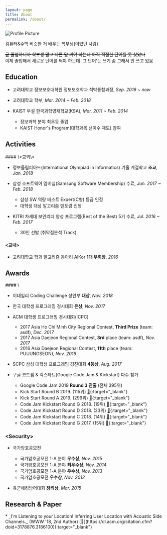 ```yaml
---
layout: page
title: About
permalink: /about/
---
```


<img src="{{ site.baseurl }}/assets/profile.jpg" title="Profile Picture" class="profile">

컴퓨터&수학 비슷한 거 배우는 학부생(이었던 사람)

~~곧 졸업하니까 학부생 말고 다른 말 써야 하는데 아직 적절한 단어를 못 찾았다~~ <br>
이제 졸업해서 새로운 단어를 써야 하는데 '그 단어'는 쓰기 좀 그래서 안 쓰고 있음

<h2 class='section-header'> Education </h2>

* 고려대학교 정보보호대학원 정보보호학과 석박통합과정, *Sep. 2019 ~ now*


* 고려대학교 학부, *Mar. 2014 ~ Feb. 2018*


* KAIST 부설 한국과학영재학교(KSA), *Mar. 2011 ~ Feb. 2014*
  * 정보과학 분야 최우등 졸업
  * KAIST Honor's Program(대학과목 선이수 제도) 참여


<h2 class='section-header'> Activities </h2>
#### \<교외\>

* 정보올림피아드(International Olympiad in Informatics) 겨울 계절학교 **조교**,  *Jan. 2018*


* 삼성 소프트웨어 멤버십(Samsung Software Membership) 수료, *Jun. 2017 ~ Feb. 2018*
  * 삼성 SW 역량 테스트 Expert(C형) 등급 인정
  * 대학생 대상 알고리즘 멘토링 진행


* KITRI 차세대 보안리더 양성 프로그램(Best of the Best) 5기 수료, *Jul. 2016 ~ Feb. 2017*
  * 30인 선발 (취약점분석 Track)


#### \<교내\>

* 고려대학교 학과 알고리즘 동아리 AlKor **1대 부회장**, *2016*


<h2 class='section-header'> Awards </h2>
#### \<Algorithm\>

* 이데일리 Coding Challenge 성인부 **대상**, *Nov. 2018*


* 한국 대학생 프로그래밍 경시대회 **은상**, *Nov. 2017*


* ACM 대학생 프로그래밍 경시대회(ICPC)
  * 2017 Asia Ho Chi Minh City Regional Contest, **Third Prize** (team: asdf), *Dec. 2017*
  * 2017 Asia Daejeon Regional Contest, **3rd** place (team: asdf), *Nov. 2017*
  * 2016 Asia Daejeon Regional Contest, **11th** place (team: PUUUNGSEON), *Nov. 2016*


* SCPC 삼성 대학생 프로그래밍 경진대회 **4등상**, *Aug. 2017*


* 구글 코드잼 & 킥스타트(Google Code Jam & Kickstart) 다수 참가
  * Google Code Jam 2019 **Round 3 진출** (전체 395위)
  * Kick Start Round B 2019. (115위) [🔗](https://codingcompetitions.withgoogle.com/kickstart/round/0000000000050eda){:target="_blank"}
  * Kick Start Round A 2019. (299위) [🔗](https://codingcompetitions.withgoogle.com/kickstart/round/0000000000050e01){:target="_blank"}
  * Code Jam Kickstart Round G 2018. (19위) [🔗](https://code.google.com/codejam/contest/5374486/scoreboard#vt=1&vf=1){:target="_blank"}
  * Code Jam Kickstart Round D 2018. (23위) [🔗](https://code.google.com/codejam/contest/6364486/scoreboard#vt=1&vf=1){:target="_blank"}
  * Code Jam Kickstart Round C 2018. (14위) [🔗](https://code.google.com/codejam/contest/4384486/scoreboard#vt=1&vf=1){:target="_blank"}
  * Code Jam Kickstart Round G 2017. (15위) [🔗](https://code.google.com/codejam/contest/3254486/scoreboard#vt=1&vf=1){:target="_blank"}


### \<Security\>

* 국가암호공모전
  * 국가암호공모전 1-A 분야 **우수상**, *Nov. 2015*
  * 국가암호공모전 1-A 분야 **최우수상**, *Nov. 2014*
  * 국가암호공모전 1-A 분야 **우수상**, *Nov. 2013*
  * 국가암호공모전 **우수상**, *Nov. 2012*


* 육군해킹방어대회 **장려상**, *Mar. 2015*


<h2 class='section-header'> Research & Paper </h2>
* _I'm Listening to your Location! Inferring User Location with Acoustic Side Channels._ (WWW '18, 2nd Author) [🔗](https://dl.acm.org/citation.cfm?doid=3178876.3186100){:target="_blank"}


